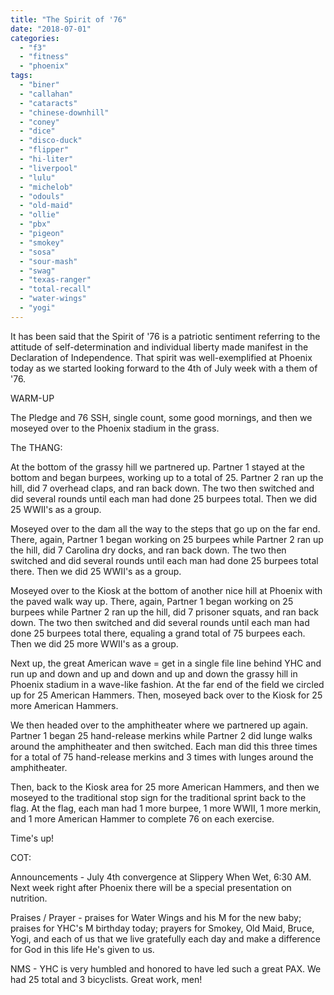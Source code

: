 ```yaml
---
title: "The Spirit of '76"
date: "2018-07-01"
categories: 
  - "f3"
  - "fitness"
  - "phoenix"
tags: 
  - "biner"
  - "callahan"
  - "cataracts"
  - "chinese-downhill"
  - "coney"
  - "dice"
  - "disco-duck"
  - "flipper"
  - "hi-liter"
  - "liverpool"
  - "lulu"
  - "michelob"
  - "odouls"
  - "old-maid"
  - "ollie"
  - "pbx"
  - "pigeon"
  - "smokey"
  - "sosa"
  - "sour-mash"
  - "swag"
  - "texas-ranger"
  - "total-recall"
  - "water-wings"
  - "yogi"
---
```


It has been said that the Spirit of '76 is a patriotic sentiment referring to the attitude of self-determination and individual liberty made manifest in the Declaration of Independence. That spirit was well-exemplified at Phoenix today as we started looking forward to the 4th of July week with a them of '76.

WARM-UP

The Pledge and 76 SSH, single count, some good mornings, and then we moseyed over to the Phoenix stadium in the grass.

The THANG:

At the bottom of the grassy hill we partnered up. Partner 1 stayed at the bottom and began burpees, working up to a total of 25. Partner 2 ran up the hill, did 7 overhead claps, and ran back down. The two then switched and did several rounds until each man had done 25 burpees total. Then we did 25 WWII's as a group.

Moseyed over to the dam all the way to the steps that go up on the far end. There, again, Partner 1 began working on 25 burpees while Partner 2 ran up the hill, did 7 Carolina dry docks, and ran back down. The two then switched and did several rounds until each man had done 25 burpees total there. Then we did 25 WWII's as a group.

Moseyed over to the Kiosk at the bottom of another nice hill at Phoenix with the paved walk way up. There, again, Partner 1 began working on 25 burpees while Partner 2 ran up the hill, did 7 prisoner squats, and ran back down. The two then switched and did several rounds until each man had done 25 burpees total there, equaling a grand total of 75 burpees each. Then we did 25 more WWII's as a group.

Next up, the great American wave = get in a single file line behind YHC and run up and down and up and down and up and down the grassy hill in Phoenix stadium in a wave-like fashion. At the far end of the field we circled up for 25 American Hammers. Then, moseyed back over to the Kiosk for 25 more American Hammers.

We then headed over to the amphitheater where we partnered up again. Partner 1 began 25 hand-release merkins while Partner 2 did lunge walks around the amphitheater and then switched. Each man did this three times for a total of 75 hand-release merkins and 3 times with lunges around the amphitheater.

Then, back to the Kiosk area for 25 more American Hammers, and then we moseyed to the traditional stop sign for the traditional sprint back to the flag. At the flag, each man had 1 more burpee, 1 more WWII, 1 more merkin, and 1 more American Hammer to complete 76 on each exercise.

Time's up!

COT:

Announcements - July 4th convergence at Slippery When Wet, 6:30 AM. Next week right after Phoenix there will be a special presentation on nutrition.

Praises / Prayer - praises for Water Wings and his M for the new baby; praises for YHC's M birthday today; prayers for Smokey, Old Maid, Bruce, Yogi, and each of us that we live gratefully each day and make a difference for God in this life He's given to us.

NMS - YHC is very humbled and honored to have led such a great PAX. We had 25 total and 3 bicyclists. Great work, men!

